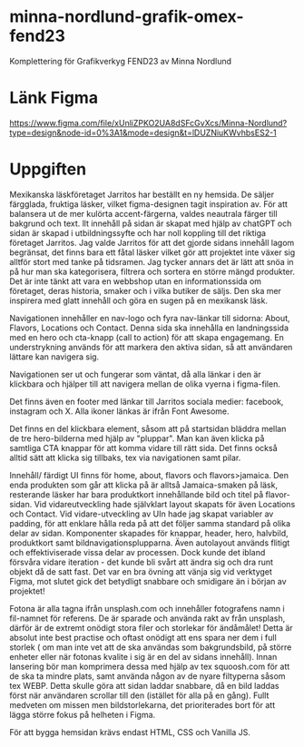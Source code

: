 # minna-nordlund-grafik-omex-fend23

Komplettering för Grafikverkyg FEND23
av Minna Nordlund

# Länk Figma

https://www.figma.com/file/xUnliZPKO2UA8dSFcGvXcs/Minna-Nordlund?type=design&node-id=0%3A1&mode=design&t=lDUZNiuKWvhbsES2-1

# Uppgiften

Mexikanska läskföretaget Jarritos har beställt en ny hemsida. De säljer färgglada, fruktiga läsker, vilket figma-designen tagit inspiration av. För att balansera ut de mer kulörta accent-färgerna, valdes neautrala färger till bakgrund och text.
llt innehåll på sidan är skapat med hjälp av chatGPT och sidan är skapad i utbildningssyfte och har noll koppling till det riktiga företaget Jarritos.
Jag valde Jarritos för att det gjorde sidans innehåll lagom begränsat, det finns bara ett fåtal läsker vilket gör att projektet inte växer sig alltför stort med tanke på tidsramen.
Jag tycker annars det är lätt att snöa in på hur man ska kategorisera, filtrera och sortera en större mängd produkter.
Det är inte tänkt att vara en webbshop utan en informationssida om företaget, deras historia, smaker och i vilka butiker de säljs.
Den ska mer inspirera med glatt innehåll och göra en sugen på en mexikansk läsk.

Navigationen innehåller en nav-logo och fyra nav-länkar till sidorna: About, Flavors, Locations och Contact. Denna sida ska innehålla en landningssida med en hero och cta-knapp (call to action) för att skapa engagemang.
En understrykning används för att markera den aktiva sidan, så att användaren lättare kan navigera sig.

Navigationen ser ut och fungerar som väntat, då alla länkar i den är klickbara och hjälper till att navigera mellan de olika vyerna i figma-filen.

Det finns även en footer med länkar till Jarritos sociala medier: facebook, instagram och X. Alla ikoner länkas är ifrån Font Awesome.

Det finns en del klickbara element, såsom att på startsidan bläddra mellan de tre hero-bilderna med hjälp av "pluppar". Man kan även klicka på samtliga CTA knappar för att komma vidare till rätt sida. Det finns också alltid sätt att klicka sig tillbaks, tex via navigationen samt pilar.

Innehåll/ färdigt UI finns för home, about, flavors och flavors>jamaica. Den enda produkten som går att klicka på är alltså Jamaica-smaken på läsk, resterande läsker har bara produktkort innehållande bild och titel på flavor-sidan.
Vid vidareutveckling hade självklart layout skapats för även Locations och Contact. Vid vidare-utveckling av UIn hade jag skapat variabler av padding, för att enklare hålla reda på att det följer samma standard på olika delar av sidan.
Komponenter skapades för knappar, header, hero, halvbild, produktkort samt bildnavigationsplupparna.
Även autolayout används flitigt och effektiviserade vissa delar av processen. Dock kunde det ibland försvåra vidare iteration - det kunde bli svårt att ändra sig och dra runt objekt då de satt fast.
Det var en bra övning att vänja sig vid verktyget Figma, mot slutet gick det betydligt snabbare och smidigare än i början av projektet!

Fotona är alla tagna ifrån unsplash.com och innehåller fotografens namn i fil-namnet för referens.
De är sparade och använda rakt av från unsplash, därför är de extremt onödigt stora filer och storlekar för ändåmålet!
Detta är absolut inte best practise och oftast onödigt att ens spara ner dem i full storlek ( om man inte vet att de ska användas som bakgrundsbild, på större enheter eller när fotonas kvalite i sig är en del av sidans innehåll).
Innan lansering bör man komprimera dessa med hjälp av tex squoosh.com för att de ska ta mindre plats, samt använda någon av de nyare filtyperna såsom tex WEBP.
Detta skulle göra att sidan laddar snabbare, då en bild laddas först när användaren scrollar till den (istället för alla på en gång). Fullt medveten om missen men bildstorlekarna, det prioriterades bort för att lägga större fokus på helheten i Figma.

För att bygga hemsidan krävs endast HTML, CSS och Vanilla JS.
